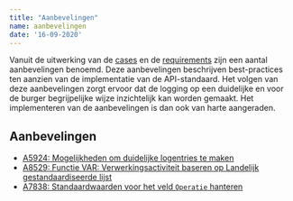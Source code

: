 ```yaml
---
title: "Aanbevelingen"
name: aanbevelingen
date: '16-09-2020'
---
```


Vanuit de uitwerking van de [cases](./cases.md) en de [requirements](./requirements.md) zijn een aantal aanbevelingen benoemd. Deze aanbevelingen beschrijven best-practices ten aanzien van de implementatie van de API-standaard. Het volgen van deze aanbevelingen zorgt ervoor dat de logging op een duidelijke en voor de burger begrijpelijke wijze inzichtelijk kan worden gemaakt. Het implementeren van de aanbevelingen is dan ook van harte aangeraden. 

## Aanbevelingen
- [A5924: Mogelijkheden om duidelijke logentries te maken](./aanbevelingen/A5924.md)
- [A8529: Functie VAR: Verwerkingsactiviteit baseren op Landelijk gestandaardiseerde lijst](./aanbevelingen/A8529.md)
- [A7838: Standaardwaarden voor het veld `Operatie` hanteren](./aanbevelingen/A7838.md)
